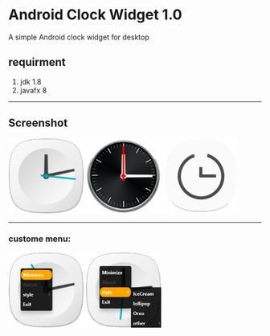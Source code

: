 # Android Clock Widget 1.0

A simple Android clock widget for desktop

## requirment

1. jdk 1.8
2. javafx 8

---

## Screenshot

<img src="./Screenshots/main style 1.png" width = "150px"/>
<img src="./Screenshots/main style 2.png" width = "150px"/>
<img src="./Screenshots/main style 3.png" width = "150px"/>

---

### custome menu:

<img src="./Screenshots/custom context menu.png" width = "150px"/>    
<img src="./Screenshots/custom context menu with sub menu item.png" width = "150px"/>
